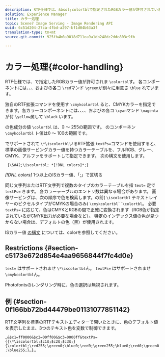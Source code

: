 ```yaml
---
description: RTF仕様では、&bsol;colortblで指定されたRGBカラー値が許可されています。 各コンポーネントは、&bsol;red、&bsol;greenおよび&bsol;blueコマンドと共に別々に提供されます。
solution: Experience Manager
title: カラー処理
topic: Scene7 Image Serving - Image Rendering API
uuid: 6c51d204-27ca-4fbd-a297-bf1d04b63a3f
translation-type: tm+mt
source-git-commit: 925fb4b0a9018d711ea9a1db248dc2ddc803c9fb

---
```



# カラー処理{#color-handling}

RTF仕様では、で指定したRGBカラー値が許可されま `\colortbl`す。 各コンポーネントには、、、およびの各コ `\red`マンド `\green`が別々に用意さ `\blue` れています。

独自のRTF拡張コマンドを使用す `\cmykcolortbl` ると、CMYKカラーを指定できます。各カラーコンポーネントには、、、、およびの各コ `\cyan`マンド `\magenta`が付 `\yellow`属して `\black` います。

の色成分の値 `\colortbl` は、0 ～ 255の範囲です。 のコンポーネン `\cmykcolortbl` ト値は0 ～ 100の範囲です。

でサポートされて `\*\iscolortbl`いるRTF拡張 `textPs=`コマンドを使用すると、標準の画像サービングカラー値を持つカラーテーブルを、フルRGB、グレー、CMYK、アルファをサポートして指定できます。 次の構文を使用します。

` {\&#42;\iscolortbl; *[!DNL colors]*;}`

*[!DNL colors]* 1つ以上のISカラー値、「;」で区切る

同じ文字列またはRTF文字列で複数のタイプのカラーテーブルを指 `text=` 定で `textPs=` きます。 各カラーテーブルのエントリ数は異なる場合があります。 画像サービングは、次の順序で色を検索します。の前( `\iscolortbl` テキストレイヤーのピクセルタイプがCMYKの場合のみ) `\cmykcolortbl``\colortbl`。 必要 `textPs=` に応じて、色はCMYKとRGBの間で正確に変換されます（RGB色が指定されているがCMYK出力が必要な場合など）。 特定のインデックス値の色が見つからない場合は、デフォルトの色（黒）が使用されます。

ISカラー値 [の構文](/help/aem-is-ir-api/is-api/http-ref/image-serving-api-ref/c-http-protocol-reference/c-data-types/r-is-http-color.md) については、colorを参照してください。

## Restrictions {#section-c5173e672d854e4aa9656844f7fc4d0e}

`text=` はサポートされませ `\*\iscolortbl`ん。 `textPs=` はサポートされませ `\cmykcolortbl`ん。

Photofontsのレンダリング時に、色の選択は無視されます。

## 例 {#section-0f166bb72bd44479be01131077851142}

RTF文字列を標準のRTFテキストエディターで開いたときに、色のデフォルト値を表示したまま、3つのテキスト色を変数で制御できます。

`…&$c1=ff0000&$c2=00ff00&$c3=0000ff&textPs={{\*\iscolortbl;$c1$;$c2$;$c3$;}{\colortbl;\red255;\green0;\blue0;\red0;\green255;\blue0;\red0;\green0;\blue255;}…}…`
